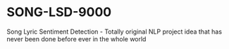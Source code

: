# SONG-LSD-9000
Song Lyric Sentiment Detection - Totally original NLP project idea that has never been done before ever in the whole world
